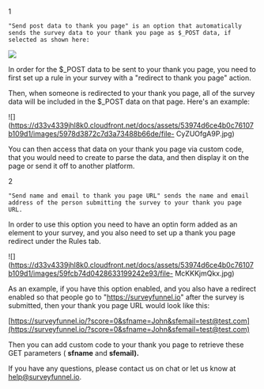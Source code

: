 1

    "Send post data to thank you page" is an option that automatically sends the survey data to your thank you page as $_POST data, if selected as shown here: 

![](https://d33v4339jhl8k0.cloudfront.net/docs/assets/53974d6ce4b0c76107b109d1/images/5978d29b2c7d3a73488b66d7/file-v32EUccFls.jpg)

In order for the $_POST data to be sent to your thank you page, you need to
first set up a rule in your survey with a "redirect to thank you page" action.

Then, when someone is redirected to your thank you page, all of the survey
data will be included in the $_POST data on that page. Here's an example:

![](https://d33v4339jhl8k0.cloudfront.net/docs/assets/53974d6ce4b0c76107b109d1/images/5978d3872c7d3a73488b66de/file-
CyZUOfgA9P.jpg)

You can then access that data on your thank you page via custom code, that you
would need to create to parse the data, and then display it on the page or
send it off to another platform.

2

    "Send name and email to thank you page URL" sends the name and email address of the person submitting the survey to your thank you page URL. 
In order to use this option you need to have an optin form added as an element
to your survey, and you also need to set up a thank you page redirect under
the Rules tab.

![](https://d33v4339jhl8k0.cloudfront.net/docs/assets/53974d6ce4b0c76107b109d1/images/59fcb74d0428633199242e93/file-
McKKKjmQkx.jpg)

As an example, if you have this option enabled, and you also have a redirect
enabled so that people go to "https://surveyfunnel.io" after the survey is
submitted, then your thank you page URL would look like this:

[https://surveyfunnel.io/?score=0&sfname=John&sfemail=test@test.com](https://surveyfunnel.io/?score=0&sfname=John&sfemail=test@test.com)

Then you can add custom code to your thank you page to retrieve these GET
parameters ( **sfname** and **sfemail).**

If you have any questions, please contact us on chat or let us know at
[help@surveyfunnel.io](mailto:mailto:help@surveyfunnel.io).

